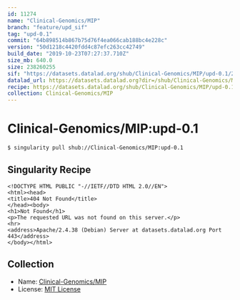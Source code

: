 ```yaml
---
id: 11274
name: "Clinical-Genomics/MIP"
branch: "feature/upd_sif"
tag: "upd-0.1"
commit: "64b898514b867b75d76f4ea066cab188bc4e228c"
version: "50d1218c4420fdd4c87efc263cc42749"
build_date: "2019-10-23T07:27:37.710Z"
size_mb: 640.0
size: 238260255
sif: "https://datasets.datalad.org/shub/Clinical-Genomics/MIP/upd-0.1/2019-10-23-64b89851-50d1218c/50d1218c4420fdd4c87efc263cc42749.sif"
datalad_url: https://datasets.datalad.org?dir=/shub/Clinical-Genomics/MIP/upd-0.1/2019-10-23-64b89851-50d1218c/
recipe: https://datasets.datalad.org/shub/Clinical-Genomics/MIP/upd-0.1/2019-10-23-64b89851-50d1218c/Singularity
collection: Clinical-Genomics/MIP
---
```


# Clinical-Genomics/MIP:upd-0.1

```bash
$ singularity pull shub://Clinical-Genomics/MIP:upd-0.1
```

## Singularity Recipe

```singularity
<!DOCTYPE HTML PUBLIC "-//IETF//DTD HTML 2.0//EN">
<html><head>
<title>404 Not Found</title>
</head><body>
<h1>Not Found</h1>
<p>The requested URL was not found on this server.</p>
<hr>
<address>Apache/2.4.38 (Debian) Server at datasets.datalad.org Port 443</address>
</body></html>
```

## Collection

 - Name: [Clinical-Genomics/MIP](https://github.com/Clinical-Genomics/MIP)
 - License: [MIT License](https://api.github.com/licenses/mit)

